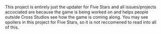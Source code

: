 This project is entirely just the updater for Five Stars and all issues/projects accociated are because the game is being worked on and helps people outside Cross Studios see how the game is coming along.
You may see spoilers in this project for Five Stars, so it is not reccomened to read into all of this.
